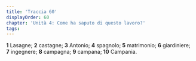 ```yaml
---
title: 'Traccia 60'
displayOrder: 60
chapter: 'Unità 4: Come ha saputo di questo lavoro?'
tags:
---
```


**1** Lasagne; **2** castagne; **3** Antonio; **4** spagnolo; **5** matrimonio; **6** giardiniere; **7** ingegnere; **8** campagna;
**9** campana; **10** Campania.
